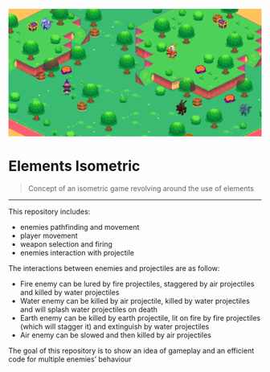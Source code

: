 ![Presentation](Banner.png)

# Elements Isometric

> Concept of an isometric game revolving around the use of elements

---
This repository includes: 
- enemies pathfinding and movement
- player movement
- weapon selection and firing
- enemies interaction with projectile

The interactions between enemies and projectiles are as follow:
- Fire enemy can be lured by fire projectiles, staggered by air projectiles and killed by water projectiles
- Water enemy can be killed by air projectile, killed by water projectiles and will splash water projectiles on death
- Earth enemy can be killed by earth projectile, lit on fire by fire projectiles (which will stagger it) and extinguish by water projectiles
- Air enemy can be slowed and then killed by air projectiles

The goal of this repository is to show an idea of gameplay and an efficient code for multiple enemies’ behaviour